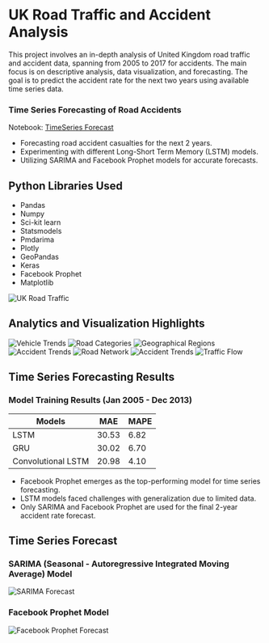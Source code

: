 # UK Road Traffic and Accident Analysis

This project involves an in-depth analysis of United Kingdom road traffic and accident data, spanning from 2005 to 2017 for accidents. The main focus is on descriptive analysis, data visualization, and forecasting. The goal is to predict the accident rate for the next two years using available time series data.

### Time Series Forecasting of Road Accidents
Notebook: [TimeSeries Forecast](https://nbviewer.jupyter.org/github/AdeboyeML/Predictive_Analytics_UK_Road_Traffic_Accident/blob/master/UK_Road_Accident_Timeseries_Forecasting.ipynb)

- Forecasting road accident casualties for the next 2 years.
- Experimenting with different Long-Short Term Memory (LSTM) models.
- Utilizing SARIMA and Facebook Prophet models for accurate forecasts.

## Python Libraries Used

- Pandas
- Numpy
- Sci-kit learn
- Statsmodels
- Pmdarima
- Plotly
- GeoPandas
- Keras
- Facebook Prophet
- Matplotlib

![UK Road Traffic](./uk_region.png)

## Analytics and Visualization Highlights

![Vehicle Trends](./analytics_viz/veh_trend.png)
![Road Categories](./analytics_viz/rd_cat.png)
![Geographical Regions](./analytics_viz/reg_trd.png)
![Accident Trends](./analytics_viz/reg_acc.png)
![Road Network](./analytics_viz/rd_net.png)
![Accident Trends](./analytics_viz/acc_trd.JPG)
![Traffic Flow](./analytics_viz/hr_flow.JPG)

## Time Series Forecasting Results

### Model Training Results (Jan 2005 - Dec 2013)

| Models             | MAE   | MAPE   |
| ------------------ | ----- | ------ |
| LSTM               | 30.53 | 6.82   |
| GRU                | 30.02 | 6.70   |
| Convolutional LSTM | 20.98 | 4.10   |

- Facebook Prophet emerges as the top-performing model for time series forecasting.
- LSTM models faced challenges with generalization due to limited data.
- Only SARIMA and Facebook Prophet are used for the final 2-year accident rate forecast.

## Time Series Forecast

### SARIMA (Seasonal - Autoregressive Integrated Moving Average) Model
![SARIMA Forecast](./analytics_viz/sar_fr.JPG)

### Facebook Prophet Model
![Facebook Prophet Forecast](./analytics_viz/fb_forecast.JPG)

